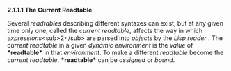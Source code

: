 **2.1.1.1 The Current Readtable** 

Several *readtables* describing different syntaxes can exist, but at any given time only one, called the *current readtable*, affects the way in which *expressions*\<sub\>2\</sub\> are parsed into *objects* by the *Lisp reader* . The *current readtable* in a given *dynamic environment* is the *value* of **\*readtable\*** in that *environment*. To make a different *readtable* become the *current readtable*, **\*readtable\*** can be *assigned* or *bound*. 

